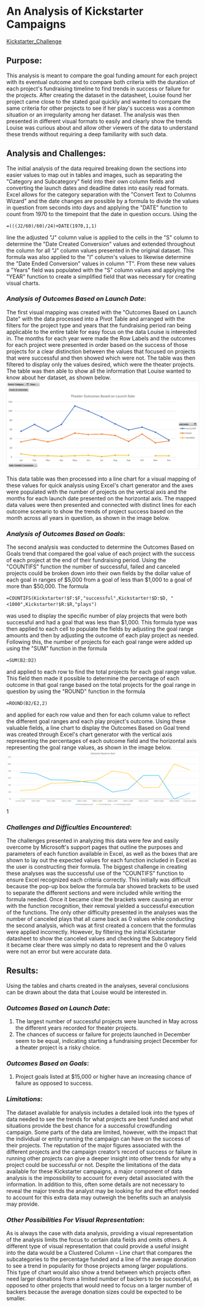 # An Analysis of Kickstarter Campaigns
[Kickstarter_Challenge](Kickstarter_Challenge.zip)

## **Purpose**:
This analysis is meant to compare the goal funding amount for each project with its eventual outcome and to compare both criteria with the duration of each project's fundraising timeline to find trends in success or failure for the projects. After creating the dataset in the datasheet, Louise found her project came close to the stated goal quickly and wanted to compare the same criteria for other projects to see if her play's success was a common situation or an irregularity among her dataset. The analysis was then presented in different visual formats to easily and clearly show the trends Louise was curious about and allow other viewers of the data to understand these trends without requiring a deep familiarity with such data.

## **Analysis and Challenges**:

The initial analysis of the data required breaking down the sections into easier values to map out in tables and images, such as separating the "Category and Subcategory" field into their own column fields and converting the launch dates and deadline dates into easily read formats. Excel allows for the category separation with the "Convert Text to Columns Wizard" and the date changes are possible by a formula to divide the values in question from seconds into days and applying the "DATE" function to count from 1970 to the timepoint that the date in question occurs. Using the 
```
=(((J2/60)/60)/24)+DATE(1970,1,1) 
```
line the adjusted "J" column value is applied to the cells in the "S" column to determine the "Date Created Conversion" values and extended throughout the column for all "J" column values presented in the original dataset. This formula was also applied to the "I" column's values to likewise determine the "Date Ended Conversion" values in column "T". From these new values a "Years" field was populated with the "S" column values and applying the "YEAR" function to create a simplified field that was necessary for creating visual charts.

### *Analysis of Outcomes Based on Launch Date*:
The first visual mapping was created with the "Outcomes Based on Launch Date" with the data processed into a Pivot Table and arranged with the filters for the project type and years that the fundraising period ran being applicable to the entire table for easy focus on the data Louise is interested in. The months for each year were made the Row Labels and the outcomes for each project were presented in order based on the success of those projects for a clear distinction between the values that focused on projects that were successful and then showed which were not. The table was then filtered to display only the values desired, which were the theater projects. The table was then able to show all the information that Louise wanted to know about her dataset, as shown below.
![Theater_Outcomes_vs_Launch](resources/Theater_Outcomes_vs_Launch.png)
  
This data table was then processed into a line chart for a visual mapping of these values for quick analysis using Excel's chart generator and the axes were populated with the number of projects on the vertical axis and the months for each launch date presented on the horizontal axis. The mapped data values were then presented and connected with distinct lines for each outcome scenario to show the trends of project success based on the month across all years in question, as shown in the image below.

### *Analysis of Outcomes Based on Goals*:
The second analysis was conducted to determine the Outcomes Based on Goals trend that compared the goal value of each project with the success of each project at the end of their fundraising period. Using the "COUNTIFS" function the number of successful, failed and canceled projects could be broken down into their own fields by the dollar value of each goal in ranges of $5,000 from a goal of less than $1,000 to a goal of more than $50,000. The formula

```
=COUNTIFS(Kickstarter!$F:$F,"successful",Kickstarter!$D:$D, "<1000",Kickstarter!$R:$R,"plays")
```

was used to display the specific number of play projects that were both successful and had a goal that was less than $1,000. This formula type was then applied to each cell to populate the fields by adjusting the goal range amounts and then by adjusting the outcome of each play project as needed. Following this, the number of projects for each goal range were added up using the "SUM" function in the formula

```
=SUM(B2:D2)
``` 

and applied to each row to find the total projects for each goal range value. This field then made it possible to determine the percentage of each outcome in that goal range based on the total projects for the goal range in question by using the "ROUND" function in the formula

```
=ROUND(B2/E2,2)
```

and applied for each row value and then for each column value to reflect the different goal ranges and each play project's outcome. Using these valuable fields, a line chart to display the Outcomes Based on Goal trend was created through Excel's chart generator with the vertical axis representing the percentages of each outcome field and the horizontal axis representing the goal range values, as shown in the image below.
![Outcomes_vs_Goals](resources/Outcomes_vs_Goals.png)1

### *Challenges and Difficulties Encountered*:
The challenges presented in analyzing this data were few and easily overcome by Microsoft's support pages that outline the purposes and parameters of each function available in Excel, as well as the boxes that are shown to lay out the expected values for each function included in Excel as the user is constructing their formula. The biggest challenge in creating these analyses was the successful use of the "COUNTIFS" function to ensure Excel recognized each criteria correctly. This initially was difficult because the pop-up box below the formula bar showed brackets to be used to separate the different sections and were included while writing the formula needed. Once it became clear the brackets were causing an error with the function recognition, their removal yielded a successful execution of the functions. The only other difficulty presented in the analyses was the number of canceled plays that all came back as 0 values while conducting the second analysis, which was at first created a concern that the formulas were applied incorrectly. However, by filtering the initial Kickstarter datasheet to show the canceled values and checking the Subcategory field it became clear there was simply no data to represent and the 0 values were not an error but were accurate data.

## **Results**:
Using the tables and charts created in the analyses, several conclusions can be drawn about the data that Louise would be interested in. 
### *Outcomes Based on Launch Date*:
1. The largest number of successful projects were launched in May across the different years recorded for theater projects.
2. The chances of success or failure for projects launched in December seem to be equal, indicating starting a fundraising project December for a theater project is a risky choice.

### *Outcomes Based on Goals*: 
1. Project goals listed at $15,000 or higher have an increasing chance of failure as opposed to success.

### *Limitations*:
The dataset available for analysis includes a detailed look into the types of data needed to see the trends for what projects are best funded and what situations provide the best chance for a successful crowdfunding campaign. Some parts of the data are limited, however, with the impact that the individual or entity running the campaign can have on the success of their projects. The reputation of the major figures associated with the different projects and the campaign creator’s record of success or failure in running other projects can give a deeper insight into other trends for why a project could be successful or not. Despite the limitations of the data available for these Kickstarter campaigns, a major component of data analysis is the impossibility to account for every detail associated with the information. In addition to this, often some details are not necessary to reveal the major trends the analyst may be looking for and the effort needed to account for this extra data may outweigh the benefits such an analysis may provide.

### *Other Possibilities For Visual Representation*:
As is always the case with data analysis, providing a visual representation of the analysis limits the focus to certain data fields and omits others. A different type of visual representation that could provide a useful insight into the data would be a Clustered Column – Line chart that compares the subcategories to the percentage funded and a line of the average donation to see a trend in popularity for those projects among larger populations. This type of chart would also show a trend between which projects often need larger donations from a limited number of backers to be successful, as opposed to other projects that would need to focus on a larger number of backers because the average donation sizes could be expected to be smaller.



